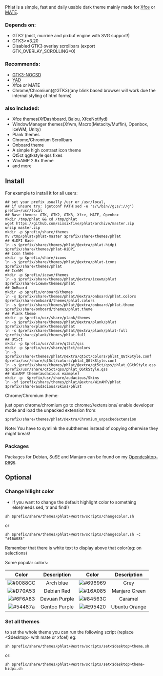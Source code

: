 Phlat is a simple, fast and daily usable dark theme mainly made for [Xfce](https://xfce.org) or [MATE](https://mate-desktop.org).

### Depends on: 

* GTK2 (mist, murrine and pixbuf engine with SVG support!)
* GTK3>=3.20
* Disabled GTK3 overlay scrollbars (export GTK_OVERLAY_SCROLLING=0)

### Recommends: 

* [GTK3-NOCSD](https://github.com/PCMan/gtk3-nocsd)
* [YAD](https://sourceforge.net/projects/yad-dialog)
* Xfce or MATE
* Chrome/Chromium(@GTK3)(any blink based browser will work due the internal styling of html forms)

### also included: 

* Xfce themes(XfDashboard, Balou, XfceNotifyd)
* WindowManager themes(Xfwm, Macro(Metacity/Muffin), Openbox, IceWM, Unity)
* Plank themes
* Chrome/Chromium Scrollbars
* Onboard theme
* A simple high contrast icon theme
* Qt5ct qgtkstyle qss fixes
* WinAMP 2.9x theme
* and more

## Install

For example to install it for all users:

```
## set your prefix usually /usr or /usr/local, 
## if unsure try: (getconf PATH|sed -e 's/\/bin//g;s/://g') 
prefix=/usr/local
## Base themes: GTK, GTK2, GTK3, Xfce, MATE, Openbox
mkdir /tmp/phlat && cd /tmp/phlat
wget https://github.com/sixsixfive/phlat/archive/master.zip
unzip master.zip
mkdir -p $prefix/share/themes
mv /tmp/phlat/phlat-master $prefix/share/themes/phlat
## HiDPI Base
ln -s $prefix/share/themes/phlat/@extra/phlat-hidpi $prefix/share/themes/phlat-HiDPI
## Icon theme
mkdir -p $prefix/share/icons
ln -s $prefix/share/themes/phlat/@extra/phlat-icons $prefix/share/themes/phlat
## IceWM
mkdir -p $prefix/icewm/themes
ln -s $prefix/share/themes/phlat/@extra/icewm/phlat $prefix/share/icewm/themes/phlat
## OnBoard
mkdir -p $prefix/onboard/themes
ln -s $prefix/share/themes/phlat/@extra/onboard/phlat.colors $prefix/share/onboard/themes/phlat.colors
ln -s $prefix/share/themes/phlat/@extra/onboard/phlat.theme $prefix/share/onboard/themes/phlat.theme
## Plank theme
mkdir -p $prefix/usr/share/plank/themes
ln -s $prefix/share/themes/phlat/@extra/plank/phlat $prefix/share/plank/themes/phlat
ln -s $prefix/share/themes/phlat/@extra/plank/phlat-full $prefix/share/plank/themes/phlat-full
## Qt5ct
mkdir -p $prefix/usr/share/qt5ct/qss
mkdir -p $prefix/usr/share/qt5ct/colors
ln -s $prefix/share/themes/phlat/@extra/qt5ct/colors/phlat_QGtkStyle.conf $prefix/usr/share/qt5ct/colors/phlat_QGtkStyle.conf
ln -s $prefix/share/themes/phlat/@extra/qt5ct/qss/phlat_QGtkStyle.qss $prefix/usr/share/qt5ct/qss/phlat_QGtkStyle.qss
## WinAMP theme(audacious example)
mkdir -p  $prefix/usr/share/audacious/Skins
ln -sf $prefix/share/themes/phlat/@extra/WinAMP/phlat $prefix/share/audacious/Skins/phlat
```
Chrome/Chromium theme:

just open chrome/chromium go to chrome://extensions/ enable developer mode and load the unpacked extension from:

```
$prefix/share/themes/phlat/@extra/Chromium_unpackedextension
```

Note: You have to symlink the subthemes instead of copying otherwise they might break!

### Packages

Packages for Debian, SuSE and Manjaro can be found on my [Opendesktop-page](https://www.opendesktop.org/s/XFCE/p/1175851/#files-panel).

## Optional

### Change hilight color

- If you want to change the default highlight color to something else(needs sed, tr and find!)

```
sh $prefix/share/themes/phlat/@extra/scripts/changecolor.sh 
```

or 

```
sh $prefix/share/themes/phlat/@extra/scripts/changecolor.sh -c "#16A085"
```

Remember that there is white text to display above that color(eg: on selections)

Some popular colors:

| Color | Description | Color | Description |
| :---: | :---: | :---: | :---: |
| ![#0088CC](https://placehold.it/150x80/0088CC/f1f2f2?text=0088CC) | Arch blue | ![#696969](https://placehold.it/150x80/696969/f1f2f2?text=696969) | Grey |
| ![#D70A53](https://placehold.it/150x80/D70A53/f1f2f2?text=D70A53) | Debian Red | ![#16A085](https://placehold.it/150x80/16A085/f1f2f2?text=16A085) | Manjaro Green |
| ![#6F6A83](https://placehold.it/150x80/6F6A83/f1f2f2?text=6F6A83) | Devuan Purple | ![#84563C](https://placehold.it/150x80/84563C/f1f2f2?text=84563C) | Caramel |
| ![#54487a](https://placehold.it/150x80/54487a/f1f2f2?text=54487A) | Gentoo Purple | ![#E95420](https://placehold.it/150x80/E95420/f1f2f2?text=E95420) | Ubuntu Orange |

### Set all themes

to set the whole theme you can run the following script (replace <$desktop> with mate or xfce!) eg:


```
sh $prefix/share/themes/phlat/@extra/scripts/set<$desktop>theme.sh
```

or:

```
sh $prefix/share/themes/phlat/@extra/scripts/set<$desktop>theme-hidpi.sh
```
